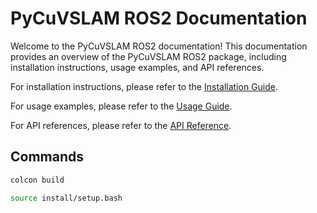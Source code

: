 # PyCuVSLAM ROS2 Documentation

Welcome to the PyCuVSLAM ROS2 documentation! This documentation provides an overview of the PyCuVSLAM ROS2 package, including installation instructions, usage examples, and API references.

For installation instructions, please refer to the [Installation Guide](installation.md).

For usage examples, please refer to the [Usage Guide](usage.md).

For API references, please refer to the [API Reference](api.md).

## Commands

```bash
colcon build

source install/setup.bash
```
